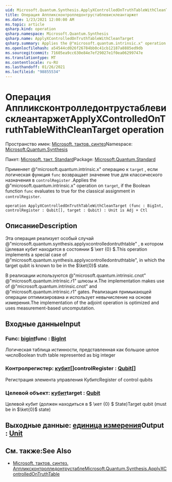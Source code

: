 ```yaml
---
uid: Microsoft.Quantum.Synthesis.ApplyXControlledOnTruthTableWithCleanTarget
title: Операция Аппликсконтролледонтрустаблевисклеантаржет
ms.date: 1/23/2021 12:00:00 AM
ms.topic: article
qsharp.kind: operation
qsharp.namespace: Microsoft.Quantum.Synthesis
qsharp.name: ApplyXControlledOnTruthTableWithCleanTarget
qsharp.summary: Applies the @"microsoft.quantum.intrinsic.x" operation on `target`, if the Boolean function `func` evaluates to true for the classical assignment in `controlRegister`.
ms.openlocfilehash: a54544cd026f26784bb0c41cb12187a8885ed9db
ms.sourcegitcommit: 71605ea9cc630e84e7ef29027e1f0ea06299747e
ms.translationtype: MT
ms.contentlocale: ru-RU
ms.lasthandoff: 01/26/2021
ms.locfileid: "98855534"
---
```

# <a name="applyxcontrolledontruthtablewithcleantarget-operation"></a><span data-ttu-id="b3732-102">Операция Аппликсконтролледонтрустаблевисклеантаржет</span><span class="sxs-lookup"><span data-stu-id="b3732-102">ApplyXControlledOnTruthTableWithCleanTarget operation</span></span>

<span data-ttu-id="b3732-103">Пространство имен: [Microsoft. тактов. синтез](xref:Microsoft.Quantum.Synthesis)</span><span class="sxs-lookup"><span data-stu-id="b3732-103">Namespace: [Microsoft.Quantum.Synthesis](xref:Microsoft.Quantum.Synthesis)</span></span>

<span data-ttu-id="b3732-104">Пакет: [Microsoft. такт. Standard](https://nuget.org/packages/Microsoft.Quantum.Standard)</span><span class="sxs-lookup"><span data-stu-id="b3732-104">Package: [Microsoft.Quantum.Standard](https://nuget.org/packages/Microsoft.Quantum.Standard)</span></span>


<span data-ttu-id="b3732-105">Применяет @"microsoft.quantum.intrinsic.x" операцию к `target` , если логическая функция `func` возвращает значение true для классического назначения в `controlRegister` .</span><span class="sxs-lookup"><span data-stu-id="b3732-105">Applies the @"microsoft.quantum.intrinsic.x" operation on `target`, if the Boolean function `func` evaluates to true for the classical assignment in `controlRegister`.</span></span>

```qsharp
operation ApplyXControlledOnTruthTableWithCleanTarget (func : BigInt, controlRegister : Qubit[], target : Qubit) : Unit is Adj + Ctl
```


## <a name="description"></a><span data-ttu-id="b3732-106">Описание</span><span class="sxs-lookup"><span data-stu-id="b3732-106">Description</span></span>

<span data-ttu-id="b3732-107">Эта операция реализует особый случай @"microsoft.quantum.synthesis.applyxcontrolledontruthtable" , в котором Целевая кубит находится в состоянии $ \кет {0} $.</span><span class="sxs-lookup"><span data-stu-id="b3732-107">This operation implements a special case of @"microsoft.quantum.synthesis.applyxcontrolledontruthtable", in which the target qubit is known to be in the $\ket{0}$ state.</span></span>

<span data-ttu-id="b3732-108">В реализации используются @"microsoft.quantum.intrinsic.cnot" @"microsoft.quantum.intrinsic.r1" шлюзы и.</span><span class="sxs-lookup"><span data-stu-id="b3732-108">The implementation makes use of @"microsoft.quantum.intrinsic.cnot" and @"microsoft.quantum.intrinsic.r1" gates.</span></span>  <span data-ttu-id="b3732-109">Реализация примыкающей операции оптимизирована и использует невычисление на основе измерения.</span><span class="sxs-lookup"><span data-stu-id="b3732-109">The implementation of the adjoint operation is optimized and uses measurement-based uncomputation.</span></span>

## <a name="input"></a><span data-ttu-id="b3732-110">Входные данные</span><span class="sxs-lookup"><span data-stu-id="b3732-110">Input</span></span>

### <a name="func--bigint"></a><span data-ttu-id="b3732-111">Func: [bigint](xref:microsoft.quantum.lang-ref.bigint)</span><span class="sxs-lookup"><span data-stu-id="b3732-111">func : [BigInt](xref:microsoft.quantum.lang-ref.bigint)</span></span>

<span data-ttu-id="b3732-112">Логическая таблица истинности, представленная как большое целое число</span><span class="sxs-lookup"><span data-stu-id="b3732-112">Boolean truth table represented as big integer</span></span>


### <a name="controlregister--qubit"></a><span data-ttu-id="b3732-113">Контролрегистер: [кубит](xref:microsoft.quantum.lang-ref.qubit)[]</span><span class="sxs-lookup"><span data-stu-id="b3732-113">controlRegister : [Qubit](xref:microsoft.quantum.lang-ref.qubit)[]</span></span>

<span data-ttu-id="b3732-114">Регистрация элемента управления Кубитс</span><span class="sxs-lookup"><span data-stu-id="b3732-114">Register of control qubits</span></span>


### <a name="target--qubit"></a><span data-ttu-id="b3732-115">Целевой объект: [кубит](xref:microsoft.quantum.lang-ref.qubit)</span><span class="sxs-lookup"><span data-stu-id="b3732-115">target : [Qubit](xref:microsoft.quantum.lang-ref.qubit)</span></span>

<span data-ttu-id="b3732-116">Целевой кубит (должен находиться в $ \кет {0} $ State)</span><span class="sxs-lookup"><span data-stu-id="b3732-116">Target qubit (must be in $\ket{0}$ state)</span></span>



## <a name="output--unit"></a><span data-ttu-id="b3732-117">Выходные данные: [единица измерения](xref:microsoft.quantum.lang-ref.unit)</span><span class="sxs-lookup"><span data-stu-id="b3732-117">Output : [Unit](xref:microsoft.quantum.lang-ref.unit)</span></span>



## <a name="see-also"></a><span data-ttu-id="b3732-118">См. также:</span><span class="sxs-lookup"><span data-stu-id="b3732-118">See Also</span></span>

- [<span data-ttu-id="b3732-119">Microsoft. тактов. синтез. Аппликсконтролледонтрустабле</span><span class="sxs-lookup"><span data-stu-id="b3732-119">Microsoft.Quantum.Synthesis.ApplyXControlledOnTruthTable</span></span>](xref:Microsoft.Quantum.Synthesis.ApplyXControlledOnTruthTable)